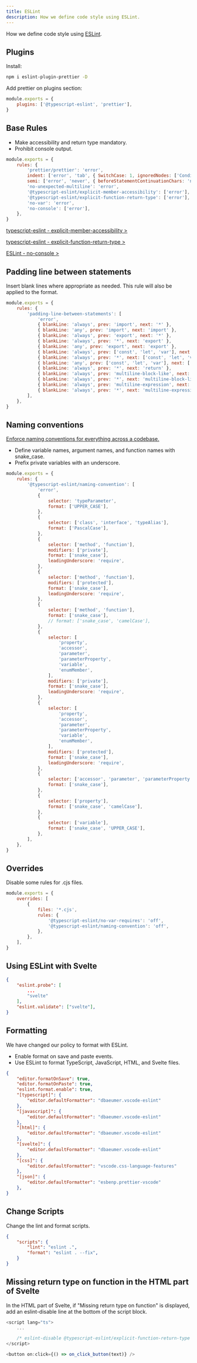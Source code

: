 ```yaml
---
title: ESLint
description: How we define code style using ESLint.
---
```


How we define code style using [ESLint](https://eslint.org/).

## Plugins

Install:

```bash
npm i eslint-plugin-prettier -D
```

Add prettier on plugins section:

```js:.eslintrc.cjs
module.exports = {
	plugins: ['@typescript-eslint', 'prettier'],
}
```

## Base Rules

- Make accessibility and return type mandatory.
- Prohibit console output.

```js:.eslintrc.cjs
module.exports = {
	rules: {
		'prettier/prettier': 'error',
		indent: ['error', 'tab', { SwitchCase: 1, ignoredNodes: ['ConditionalExpression'] }],
		semi: ['error', 'never', { beforeStatementContinuationChars: 'never' }],
		'no-unexpected-multiline': 'error',
		'@typescript-eslint/explicit-member-accessibility': ['error'],
		'@typescript-eslint/explicit-function-return-type': ['error'],
		'no-var': 'error',
		'no-console': ['error'],
	},
}
```

[typescript-eslint - explicit-member-accessibility >](https://typescript-eslint.io/rules/explicit-member-accessibility/)

[typescript-eslint - explicit-function-return-type >](https://typescript-eslint.io/rules/explicit-function-return-type/)

[ESLint - no-console >](https://eslint.org/docs/latest/rules/no-console)

## Padding line between statements

Insert blank lines where appropriate as needed.
This rule will also be applied to the format.

```js:.eslintrc.cjs
module.exports = {
	rules: {
		'padding-line-between-statements': [
			'error',
			{ blankLine: 'always', prev: 'import', next: '*' },
			{ blankLine: 'any', prev: 'import', next: 'import' },
			{ blankLine: 'always', prev: 'export', next: '*' },
			{ blankLine: 'always', prev: '*', next: 'export' },
			{ blankLine: 'any', prev: 'export', next: 'export' },
			{ blankLine: 'always', prev: ['const', 'let', 'var'], next: '*' },
			{ blankLine: 'always', prev: '*', next: ['const', 'let', 'var'] },
			{ blankLine: 'any', prev: ['const', 'let', 'var'], next: ['const', 'let', 'var'] },
			{ blankLine: 'always', prev: '*', next: 'return' },
			{ blankLine: 'always', prev: 'multiline-block-like', next: '*' },
			{ blankLine: 'always', prev: '*', next: 'multiline-block-like' },
			{ blankLine: 'always', prev: 'multiline-expression', next: '*' },
			{ blankLine: 'always', prev: '*', next: 'multiline-expression' },
		],
	},
}
```

## Naming conventions

[Enforce naming conventions for everything across a codebase.](https://typescript-eslint.io/rules/naming-convention/)

- Define variable names, argument names, and function names with snake_case.
- Prefix private variables with an underscore.

```js:.eslintrc.cjs
module.exports = {
	rules: {
		'@typescript-eslint/naming-convention': [
			'error',
			{
				selector: 'typeParameter',
				format: ['UPPER_CASE'],
			},
			{
				selector: ['class', 'interface', 'typeAlias'],
				format: ['PascalCase'],
			},
			{
				selector: ['method', 'function'],
				modifiers: ['private'],
				format: ['snake_case'],
				leadingUnderscore: 'require',
			},
			{
				selector: ['method', 'function'],
				modifiers: ['protected'],
				format: ['snake_case'],
				leadingUnderscore: 'require',
			},
			{
				selector: ['method', 'function'],
				format: ['snake_case'],
				// format: ['snake_case', 'camelCase'],
			},
			{
				selector: [
					'property',
					'accessor',
					'parameter',
					'parameterProperty',
					'variable',
					'enumMember',
				],
				modifiers: ['private'],
				format: ['snake_case'],
				leadingUnderscore: 'require',
			},
			{
				selector: [
					'property',
					'accessor',
					'parameter',
					'parameterProperty',
					'variable',
					'enumMember',
				],
				modifiers: ['protected'],
				format: ['snake_case'],
				leadingUnderscore: 'require',
			},
			{
				selector: ['accessor', 'parameter', 'parameterProperty', 'enumMember'],
				format: ['snake_case'],
			},
			{
				selector: ['property'],
				format: ['snake_case', 'camelCase'],
			},
			{
				selector: ['variable'],
				format: ['snake_case', 'UPPER_CASE'],
			},
		],
	},
}
```

## Overrides

Disable some rules for .cjs files.

```js:.eslintrc.cjs
module.exports = {
	overrides: [
		{
			files: '*.cjs',
			rules: {
				'@typescript-eslint/no-var-requires': 'off',
				'@typescript-eslint/naming-convention': 'off',
			},
		},
	],
}
```

## Using ESLint with Svelte

```json:.vscode/settings.json
{
	"eslint.probe": [
		...
		"svelte"
	],
	"eslint.validate": ["svelte"],
}
```

## Formatting

We have changed our policy to format with ESLint.

- Enable format on save and paste events.
- Use ESLint to format TypeScript, JavaScript, HTML, and Svelte files.

```json:.vscode/settings.json
{
	"editor.formatOnSave": true,
	"editor.formatOnPaste": true,
	"eslint.format.enable": true,
	"[typescript]": {
		"editor.defaultFormatter": "dbaeumer.vscode-eslint"
	},
	"[javascript]": {
		"editor.defaultFormatter": "dbaeumer.vscode-eslint"
	},
	"[html]": {
		"editor.defaultFormatter": "dbaeumer.vscode-eslint"
	},
	"[svelte]": {
		"editor.defaultFormatter": "dbaeumer.vscode-eslint"
	},
	"[css]": {
		"editor.defaultFormatter": "vscode.css-language-features"
	},
	"[json]": {
		"editor.defaultFormatter": "esbenp.prettier-vscode"
	},
}
```

## Change Scripts

Change the lint and format scripts.

```json:package.json
{
	"scripts": {
		"lint": "eslint .",
		"format": "eslint . --fix",
	}
}
```

## Missing return type on function in the HTML part of Svelte

In the HTML part of Svelte, if "Missing return type on function" is displayed, add an eslint-disable line at the bottom of the script block.

```ts
<script lang="ts">
	...

	/* eslint-disable @typescript-eslint/explicit-function-return-type */
</script>

<button on:click={() => on_click_button(text)} />
```
